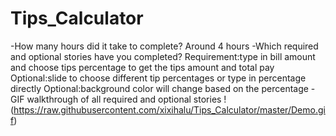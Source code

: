 Tips_Calculator
===============
-How many hours did it take to complete?
Around 4 hours
-Which required and optional stories have you completed?
Requirement:type in bill amount and choose tips percentage to get the tips amount and total pay
Optional:slide to choose different tip percentages or type in percentage directly
Optional:background color will change based on the percentage
-GIF walkthrough of all required and optional stories
!(https://raw.githubusercontent.com/xixihalu/Tips_Calculator/master/Demo.gif)
